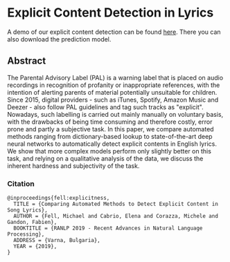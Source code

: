 # Explicit Content Detection in Lyrics
A demo of our explicit content detection can be found [here](https://github.com/micbuffa/WasabiDataset/blob/master/Showcase.ipynb). There you can also download the prediction model.

## Abstract
The Parental Advisory Label (PAL) is a warning label that is placed on audio recordings in recognition of profanity or inappropriate references, with the intention of alerting parents of material potentially unsuitable for children. Since 2015, digital providers - such as iTunes, Spotify, Amazon Music and Deezer - also follow PAL guidelines and tag such tracks as "explicit".
Nowadays, such labelling is carried out mainly manually on voluntary basis, with the drawbacks of being time consuming and therefore costly, error prone and partly a subjective task.
In this paper, we compare automated methods ranging from dictionary-based lookup to state-of-the-art deep neural networks to automatically detect explicit contents in English lyrics. We show that more complex models perform only slightly better on this task, and relying on a qualitative analysis of the data, we discuss the inherent hardness and subjectivity of the task.

### Citation
```
@inproceedings{fell:explicitness,
  TITLE = {Comparing Automated Methods to Detect Explicit Content in Song Lyrics},
  AUTHOR = {Fell, Michael and Cabrio, Elena and Corazza, Michele and Gandon, Fabien},
  BOOKTITLE = {RANLP 2019 - Recent Advances in Natural Language Processing},
  ADDRESS = {Varna, Bulgaria},
  YEAR = {2019},
}
```
